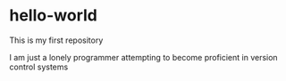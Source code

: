 # hello-world
This is my first repository

I am just a lonely programmer attempting to become proficient in version control systems
